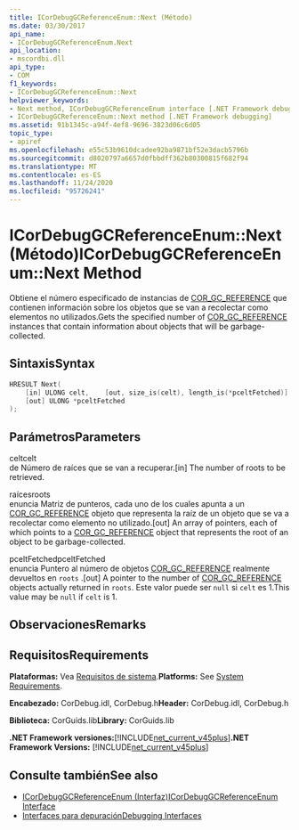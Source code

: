 ```yaml
---
title: ICorDebugGCReferenceEnum::Next (Método)
ms.date: 03/30/2017
api_name:
- ICorDebugGCReferenceEnum.Next
api_location:
- mscordbi.dll
api_type:
- COM
f1_keywords:
- ICorDebugGCReferenceEnum::Next
helpviewer_keywords:
- Next method, ICorDebugGCReferenceEnum interface [.NET Framework debugging]
- ICorDebugGCReferenceEnum::Next method [.NET Framework debugging]
ms.assetid: 91b1345c-a94f-4ef8-9696-3823d06c6d05
topic_type:
- apiref
ms.openlocfilehash: e55c53b9610dcadee92ba9871bf52e3dacb5796b
ms.sourcegitcommit: d8020797a6657d0fbbdff362b80300815f682f94
ms.translationtype: MT
ms.contentlocale: es-ES
ms.lasthandoff: 11/24/2020
ms.locfileid: "95726241"
---
```

# <a name="icordebuggcreferenceenumnext-method"></a><span data-ttu-id="4bda0-102">ICorDebugGCReferenceEnum::Next (Método)</span><span class="sxs-lookup"><span data-stu-id="4bda0-102">ICorDebugGCReferenceEnum::Next Method</span></span>

<span data-ttu-id="4bda0-103">Obtiene el número especificado de instancias de [COR_GC_REFERENCE](cor-gc-reference-structure.md) que contienen información sobre los objetos que se van a recolectar como elementos no utilizados.</span><span class="sxs-lookup"><span data-stu-id="4bda0-103">Gets the specified number of [COR_GC_REFERENCE](cor-gc-reference-structure.md) instances that contain information about objects that will be garbage-collected.</span></span>  
  
## <a name="syntax"></a><span data-ttu-id="4bda0-104">Sintaxis</span><span class="sxs-lookup"><span data-stu-id="4bda0-104">Syntax</span></span>  
  
```cpp  
HRESULT Next(  
    [in] ULONG celt,    [out, size_is(celt), length_is(*pceltFetched)] COR_GC_REFERENCE roots[],
    [out] ULONG *pceltFetched  
);  
```  
  
## <a name="parameters"></a><span data-ttu-id="4bda0-105">Parámetros</span><span class="sxs-lookup"><span data-stu-id="4bda0-105">Parameters</span></span>  

 <span data-ttu-id="4bda0-106">celt</span><span class="sxs-lookup"><span data-stu-id="4bda0-106">celt</span></span>  
 <span data-ttu-id="4bda0-107">de Número de raíces que se van a recuperar.</span><span class="sxs-lookup"><span data-stu-id="4bda0-107">[in] The number of roots to be retrieved.</span></span>  
  
 <span data-ttu-id="4bda0-108">raíces</span><span class="sxs-lookup"><span data-stu-id="4bda0-108">roots</span></span>  
 <span data-ttu-id="4bda0-109">enuncia Matriz de punteros, cada uno de los cuales apunta a un [COR_GC_REFERENCE](cor-gc-reference-structure.md) objeto que representa la raíz de un objeto que se va a recolectar como elemento no utilizado.</span><span class="sxs-lookup"><span data-stu-id="4bda0-109">[out] An array of pointers, each of which points to a [COR_GC_REFERENCE](cor-gc-reference-structure.md) object that represents the root of an object to be garbage-collected.</span></span>  
  
 <span data-ttu-id="4bda0-110">pceltFetched</span><span class="sxs-lookup"><span data-stu-id="4bda0-110">pceltFetched</span></span>  
 <span data-ttu-id="4bda0-111">enuncia Puntero al número de objetos [COR_GC_REFERENCE](cor-gc-reference-structure.md) realmente devueltos en `roots` .</span><span class="sxs-lookup"><span data-stu-id="4bda0-111">[out] A pointer to the number of [COR_GC_REFERENCE](cor-gc-reference-structure.md) objects actually returned in `roots`.</span></span> <span data-ttu-id="4bda0-112">Este valor puede ser `null` si `celt` es 1.</span><span class="sxs-lookup"><span data-stu-id="4bda0-112">This value may be `null` if `celt` is 1.</span></span>  
  
## <a name="remarks"></a><span data-ttu-id="4bda0-113">Observaciones</span><span class="sxs-lookup"><span data-stu-id="4bda0-113">Remarks</span></span>  
  
## <a name="requirements"></a><span data-ttu-id="4bda0-114">Requisitos</span><span class="sxs-lookup"><span data-stu-id="4bda0-114">Requirements</span></span>  

 <span data-ttu-id="4bda0-115">**Plataformas:** Vea [Requisitos de sistema](../../get-started/system-requirements.md).</span><span class="sxs-lookup"><span data-stu-id="4bda0-115">**Platforms:** See [System Requirements](../../get-started/system-requirements.md).</span></span>  
  
 <span data-ttu-id="4bda0-116">**Encabezado:** CorDebug.idl, CorDebug.h</span><span class="sxs-lookup"><span data-stu-id="4bda0-116">**Header:** CorDebug.idl, CorDebug.h</span></span>  
  
 <span data-ttu-id="4bda0-117">**Biblioteca:** CorGuids.lib</span><span class="sxs-lookup"><span data-stu-id="4bda0-117">**Library:** CorGuids.lib</span></span>  
  
 <span data-ttu-id="4bda0-118">**.NET Framework versiones:**[!INCLUDE[net_current_v45plus](../../../../includes/net-current-v45plus-md.md)]</span><span class="sxs-lookup"><span data-stu-id="4bda0-118">**.NET Framework Versions:** [!INCLUDE[net_current_v45plus](../../../../includes/net-current-v45plus-md.md)]</span></span>  
  
## <a name="see-also"></a><span data-ttu-id="4bda0-119">Consulte también</span><span class="sxs-lookup"><span data-stu-id="4bda0-119">See also</span></span>

- [<span data-ttu-id="4bda0-120">ICorDebugGCReferenceEnum (Interfaz)</span><span class="sxs-lookup"><span data-stu-id="4bda0-120">ICorDebugGCReferenceEnum Interface</span></span>](icordebuggcreferenceenum-interface.md)
- [<span data-ttu-id="4bda0-121">Interfaces para depuración</span><span class="sxs-lookup"><span data-stu-id="4bda0-121">Debugging Interfaces</span></span>](debugging-interfaces.md)
